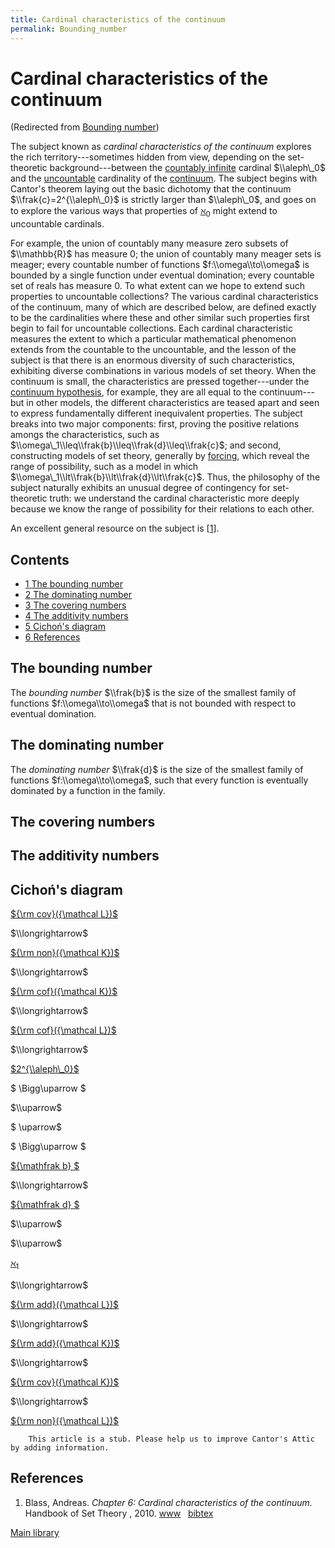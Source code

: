 ```yaml
---
title: Cardinal characteristics of the continuum
permalink: Bounding_number
---
```

# Cardinal characteristics of the continuum






(Redirected from [Bounding
number](/index.php?title=Bounding_number&redirect=no "Bounding number"))






  
The subject known as *cardinal characteristics of the continuum*
explores the rich territory---sometimes hidden from view, depending on
the set-theoretic background---between the [countably
infinite](/Omega "Omega")
cardinal $\\aleph\_0$ and the
<a href="/Uncountable" class="mw-redirect" title="Uncountable">uncountable</a>
cardinality of the
[continuum](/Continuum "Continuum").
The subject begins with Cantor's theorem laying out the basic dichotomy
that the continuum $\\frak{c}=2^{\\aleph\_0}$ is strictly larger than
$\\aleph\_0$, and goes on to explore the various ways that properties of
<a href="/Aleph_zero" class="mw-redirect" title="Aleph zero">$\aleph_0$</a>
might extend to uncountable cardinals.

For example, the union of countably many measure zero subsets of
$\\mathbb{R}$ has measure $0$; the union of countably many meager sets
is meager; every countable number of functions $f:\\omega\\to\\omega$ is
bounded by a single function under eventual domination; every countable
set of reals has measure $0$. To what extent can we hope to extend such
properties to uncountable collections? The various cardinal
characteristics of the continuum, many of which are described below, are
defined exactly to be the cardinalities where these and other similar
such properties first begin to fail for uncountable collections. Each
cardinal characteristic measures the extent to which a particular
mathematical phenomenon extends from the countable to the uncountable,
and the lesson of the subject is that there is an enormous diversity of
such characteristics, exhibiting diverse combinations in various models
of set theory. When the continuum is small, the characteristics are
pressed together---under the
<a href="/Continuum_hypothesis" class="mw-redirect" title="Continuum hypothesis">continuum hypothesis</a>,
for example, they are all equal to the continuum---but in other models,
the different characteristics are teased apart and seen to express
fundamentally different inequivalent properties. The subject breaks into
two major components: first, proving the positive relations amongs the
characteristics, such as
$\\omega\_1\\leq\\frak{b}\\leq\\frak{d}\\leq\\frak{c}$; and second,
constructing models of set theory, generally by
[forcing](/Forcing "Forcing"),
which reveal the range of possibility, such as a model in which
$\\omega\_1\\lt\\frak{b}\\lt\\frak{d}\\lt\\frak{c}$. Thus, the
philosophy of the subject naturally exhibits an unusual degree of
contingency for set-theoretic truth: we understand the cardinal
characteristic more deeply because we know the range of possibility for
their relations to each other.

An excellent general resource on the subject is
\[[1](#bibkey_Blass2010:CardinalCharacteristicsHandbook)\].



## Contents


-   [<span class="tocnumber">1</span> <span class="toctext">The bounding
    number</span>](#The_bounding_number)
-   [<span class="tocnumber">2</span> <span class="toctext">The
    dominating number</span>](#The_dominating_number)
-   [<span class="tocnumber">3</span> <span class="toctext">The covering
    numbers</span>](#The_covering_numbers)
-   [<span class="tocnumber">4</span> <span class="toctext">The
    additivity numbers</span>](#The_additivity_numbers)
-   [<span class="tocnumber">5</span> <span class="toctext">Cichoń's
    diagram</span>](#Cicho.C5.84.27s_diagram)
-   [<span class="tocnumber">6</span> <span
    class="toctext">References</span>](#References)


## The bounding number

The *bounding number* $\\frak{b}$ is the size of the smallest family of
functions $f:\\omega\\to\\omega$ that is not bounded with respect to
eventual domination.

## The dominating number

The *dominating number* $\\frak{d}$ is the size of the smallest family
of functions $f:\\omega\\to\\omega$, such that every function is
eventually dominated by a function in the family.

  

## The covering numbers

## The additivity numbers

## Cichoń's diagram




<a href="/Cov(L)" class="mw-redirect" title="Cov(L)">${\rm cov}({\mathcal L})$</a>

$\\longrightarrow$

<a href="/index.php?title=Non(K)&amp;action=edit&amp;redlink=1" class="new" title="Non(K) (page does not exist)">${\rm non}({\mathcal K})$</a>

$\\longrightarrow$

<a href="/index.php?title=Cof(K)&amp;action=edit&amp;redlink=1" class="new" title="Cof(K) (page does not exist)">${\rm cof}({\mathcal K})$</a>

$\\longrightarrow$

<a href="/index.php?title=Cof(L)&amp;action=edit&amp;redlink=1" class="new" title="Cof(L) (page does not exist)">${\rm cof}({\mathcal L})$</a>

$\\longrightarrow$

[$2^{\\aleph\_0}$](/Continuum "Continuum")

$ \\Bigg\\uparrow $

$\\uparrow$

$ \\uparrow$

$ \\Bigg\\uparrow $

<a href="/Bounding_number" class="mw-redirect" title="Bounding number">${\mathfrak b} $</a>

$\\longrightarrow$

<a href="/Dominating_number" class="mw-redirect" title="Dominating number">${\mathfrak d} $</a>

$\\uparrow$

$\\uparrow$

<a href="/Aleph_one" class="mw-redirect" title="Aleph one">$\aleph_1$</a>

$\\longrightarrow$

<a href="/index.php?title=Add(L)&amp;action=edit&amp;redlink=1" class="new" title="Add(L) (page does not exist)">${\rm add}({\mathcal L})$</a>

$\\longrightarrow$

<a href="/index.php?title=Add(K)&amp;action=edit&amp;redlink=1" class="new" title="Add(K) (page does not exist)">${\rm add}({\mathcal K})$</a>

$\\longrightarrow$

<a href="/index.php?title=Cov(K)&amp;action=edit&amp;redlink=1" class="new" title="Cov(K) (page does not exist)">${\rm cov}({\mathcal K})$</a>

$\\longrightarrow$

<a href="/index.php?title=Non(L)&amp;action=edit&amp;redlink=1" class="new" title="Non(L) (page does not exist)">${\rm non}({\mathcal L})$</a>

  

  

  

        This article is a stub. Please help us to improve Cantor's Attic by adding information.

## References

1.  <span id="bibkey_Blass2010:CardinalCharacteristicsHandbook">Blass,
    Andreas. *Chapter 6: Cardinal characteristics of the continuum.*
    Handbook of Set Theory , 2010.
    <a href="http://www.math.lsa.umich.edu/~ablass/hbk.pdf" class="extiw">www</a>   <a href="javascript:bibpopup(&#39;@article%7BBlass2010:CardinalCharacteristicsHandbook,%20%20%20author%20=%20%7BBlass,%20Andreas%7D,%3Cbr%3E%20%20%20%20title%20=%20%7BChapter%206:%20Cardinal%20characteristics%20of%20the%20continuum%7D,%3Cbr%3E%20%20journal%20=%20%7BHandbook%20of%20Set%20Theory%7D,%3Cbr%3E%20%20%20editor%20=%20%7BForeman,%20Mathew;%20Kanamori,%20Akihiro%7D,%3Cbr%3E%20%20%20%20%20year%20=%20%7B2010%7D,%3Cbr%3E%20%20%20%20%20isbn%20=%20%7B1402048432%7D,%3Cbr%3Epublisher%20=%20%7BSpringer%7D,%3Cbr%3E%20%20%20%20%20%20url%20=%20%7Bhttp://www.math.lsa.umich.edu/~ablass/hbk.pdf%7D,%3Cbr%3E%7D&#39;)" class="bibtex">bibtex</a></span>

[Main
library](/Library "Library")

